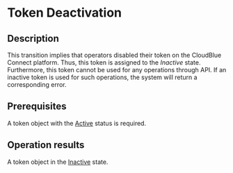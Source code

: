 # Token Deactivation
## Description
This transition implies that operators disabled their token on the CloudBlue Connect platform. Thus, this token is assigned to the *Inactive* state. Furthermore, this token cannot be used for any operations through API. If an inactive token is used for such operations, the system will return a corresponding error. 
## Prerequisites
A token object with the [Active](s-b-active.html) status is required.
## Operation results
A token object in the [Inactive](s-c-inactive.html) state.
